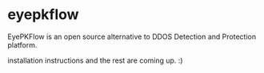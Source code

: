 eyepkflow
=========

EyePKFlow is an open source alternative to DDOS Detection and Protection platform. 



installation instructions and the rest are coming up. :)


